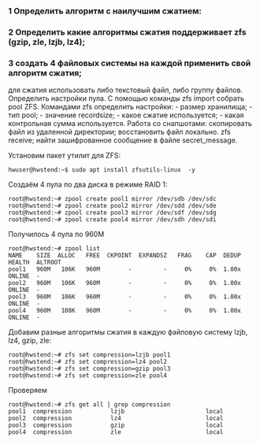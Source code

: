 ### 1 Определить алгоритм с наилучшим сжатием:
### 2 Определить какие алгоритмы сжатия поддерживает zfs (gzip, zle, lzjb, lz4);
### 3 создать 4 файловых системы на каждой применить свой алгоритм сжатия;
для сжатия использовать либо текстовый файл, либо группу файлов.
Определить настройки пула.
С помощью команды zfs import собрать pool ZFS.
Командами zfs определить настройки:
    - размер хранилища;
    - тип pool;
    - значение recordsize;
    - какое сжатие используется;
    - какая контрольная сумма используется.
Работа со снапшотами:
скопировать файл из удаленной директории;
восстановить файл локально. zfs receive;
найти зашифрованное сообщение в файле secret_message.


Установим пакет утилит для ZFS:
```
hwuser@hwstend:~$ sudo apt install zfsutils-linux  -y
```
Создаём 4 пула по два диска в режиме RAID 1:
```
root@hwstend:~# zpool create pool1 mirror /dev/sdb /dev/sdc
root@hwstend:~# zpool create pool2 mirror /dev/sdd /dev/sde
root@hwstend:~# zpool create pool3 mirror /dev/sdf /dev/sdg
root@hwstend:~# zpool create pool4 mirror /dev/sdh /dev/sdi

```
Получилось 4 пула по 960М
```
root@hwstend:~# zpool list
NAME    SIZE  ALLOC   FREE  CKPOINT  EXPANDSZ   FRAG    CAP  DEDUP    HEALTH  ALTROOT
pool1   960M   106K   960M        -         -     0%     0%  1.00x    ONLINE  -
pool2   960M   106K   960M        -         -     0%     0%  1.00x    ONLINE  -
pool3   960M   106K   960M        -         -     0%     0%  1.00x    ONLINE  -
pool4   960M   108K   960M        -         -     0%     0%  1.00x    ONLINE  -

```
Добавим разные алгоритмы сжатия в каждую файловую систему lzjb, lz4, gzip, zle:
```
root@hwstend:~# zfs set compression=lzjb pool1
root@hwstend:~# zfs set compression=lz4 pool2
root@hwstend:~# zfs set compression=gzip pool3
root@hwstend:~# zfs set compression=zle pool4

```
Проверяем
```
root@hwstend:~# zfs get all | grep compression
pool1  compression           lzjb                       local
pool2  compression           lz4                        local
pool3  compression           gzip                       local
pool4  compression           zle                        local

```

